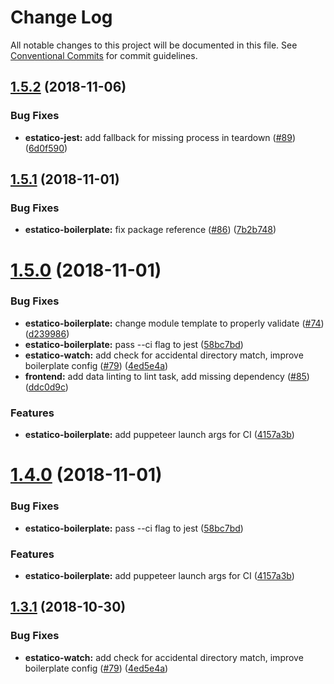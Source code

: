 # Change Log

All notable changes to this project will be documented in this file.
See [Conventional Commits](https://conventionalcommits.org) for commit guidelines.

## [1.5.2](https://github.com/unic/estatico-nou/tree/master/packages/estatico-boilerplate/compare/@unic/estatico-boilerplate@1.5.1...@unic/estatico-boilerplate@1.5.2) (2018-11-06)


### Bug Fixes

* **estatico-jest:** add fallback for missing process in teardown ([#89](https://github.com/unic/estatico-nou/tree/master/packages/estatico-boilerplate/issues/89)) ([6d0f590](https://github.com/unic/estatico-nou/tree/master/packages/estatico-boilerplate/commit/6d0f590))





## [1.5.1](https://github.com/unic/estatico-nou/tree/master/packages/estatico-boilerplate/compare/@unic/estatico-boilerplate@1.5.0...@unic/estatico-boilerplate@1.5.1) (2018-11-01)


### Bug Fixes

* **estatico-boilerplate:** fix package reference ([#86](https://github.com/unic/estatico-nou/tree/master/packages/estatico-boilerplate/issues/86)) ([7b2b748](https://github.com/unic/estatico-nou/tree/master/packages/estatico-boilerplate/commit/7b2b748))





# [1.5.0](https://github.com/unic/estatico-nou/tree/master/packages/estatico-boilerplate/compare/@unic/estatico-boilerplate@1.3.0...@unic/estatico-boilerplate@1.5.0) (2018-11-01)


### Bug Fixes

* **estatico-boilerplate:** change module template to properly validate ([#74](https://github.com/unic/estatico-nou/tree/master/packages/estatico-boilerplate/issues/74)) ([d239986](https://github.com/unic/estatico-nou/tree/master/packages/estatico-boilerplate/commit/d239986))
* **estatico-boilerplate:** pass --ci flag to jest ([58bc7bd](https://github.com/unic/estatico-nou/tree/master/packages/estatico-boilerplate/commit/58bc7bd))
* **estatico-watch:** add check for accidental directory match, improve boilerplate config ([#79](https://github.com/unic/estatico-nou/tree/master/packages/estatico-boilerplate/issues/79)) ([4ed5e4a](https://github.com/unic/estatico-nou/tree/master/packages/estatico-boilerplate/commit/4ed5e4a))
* **frontend:** add data linting to lint task, add missing dependency ([#85](https://github.com/unic/estatico-nou/tree/master/packages/estatico-boilerplate/issues/85)) ([ddc0d9c](https://github.com/unic/estatico-nou/tree/master/packages/estatico-boilerplate/commit/ddc0d9c))


### Features

* **estatico-boilerplate:** add puppeteer launch args for CI ([4157a3b](https://github.com/unic/estatico-nou/tree/master/packages/estatico-boilerplate/commit/4157a3b))





# [1.4.0](https://github.com/unic/estatico-nou/tree/master/packages/estatico-boilerplate/compare/@unic/estatico-boilerplate@1.3.0...@unic/estatico-boilerplate@1.4.0) (2018-11-01)


### Bug Fixes

* **estatico-boilerplate:** pass --ci flag to jest ([58bc7bd](https://github.com/unic/estatico-nou/tree/master/packages/estatico-boilerplate/commit/58bc7bd))


### Features

* **estatico-boilerplate:** add puppeteer launch args for CI ([4157a3b](https://github.com/unic/estatico-nou/tree/master/packages/estatico-boilerplate/commit/4157a3b))





## [1.3.1](https://github.com/unic/estatico-nou/tree/master/packages/estatico-boilerplate/compare/@unic/estatico-boilerplate@1.3.0...@unic/estatico-boilerplate@1.3.1) (2018-10-30)


### Bug Fixes

* **estatico-watch:** add check for accidental directory match, improve boilerplate config ([#79](https://github.com/unic/estatico-nou/tree/master/packages/estatico-boilerplate/issues/79)) ([4ed5e4a](https://github.com/unic/estatico-nou/tree/master/packages/estatico-boilerplate/commit/4ed5e4a))
